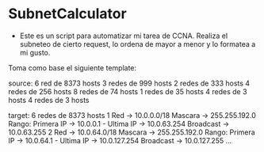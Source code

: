 # SubnetCalculator
  * Este es un script para automatizar mi tarea de CCNA. Realiza el subneteo de cierto request, lo ordena de mayor a menor y lo formatea a mi gusto.

  Toma como base el siguiente template: 
  
  source:
  6 red de 8373 hosts
  3 redes de 999 hosts
  2 redes de 333 hosts
  4 redes de 256 hosts
  8 redes de 74 hosts
  1 redes de 35 hosts
  4 redes de 3 hosts
  4 redes de 3 hosts
  
  target:
  6 redes de 8373 hosts
  1 Red -> 10.0.0.0/18 Mascara -> 255.255.192.0
  Rango:
  Primera IP -> 10.0.0.1 -  Ultima IP -> 10.0.63.254
  Broadcast -> 10.0.63.255
  2 Red -> 10.0.64.0/18 Mascara -> 255.255.192.0
  Rango:
  Primera IP -> 10.0.64.1 -  Ultima IP -> 10.0.127.254
  Broadcast -> 10.0.127.255
  ...
